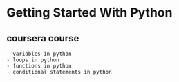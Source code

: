 # Getting Started With Python

## coursera course

    - variables in python
    - loops in python
    - functions in python
    - conditional statements in python
